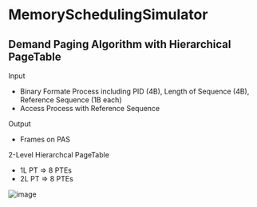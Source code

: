 # MemorySchedulingSimulator

## Demand Paging Algorithm with Hierarchical PageTable

Input
 - Binary Formate Process including PID (4B), Length of Sequence (4B), Reference Sequence (1B each)
 - Access Process with Reference Sequence

Output
 - Frames on PAS

2-Level Hierarchcal PageTable
 - 1L PT => 8 PTEs
 - 2L PT => 8 PTEs 

![image](https://user-images.githubusercontent.com/62884475/121795890-cedced80-cc4f-11eb-88c3-149ce3da7686.png)
